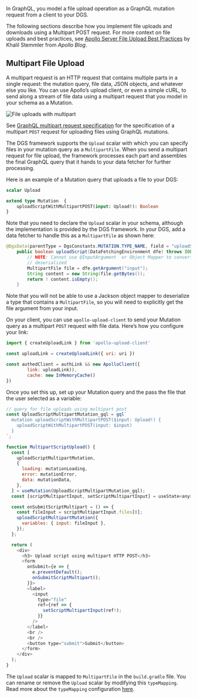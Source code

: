 
In GraphQL, you model a file upload operation as a GraphQL mutation request from a client to your DGS.

The following sections describe how you implement file uploads and downloads using a Multipart POST request.
For more context on file uploads and best practices, see [Apollo Server File Upload Best Practices](https://www.apollographql.com/blog/apollo-server-file-upload-best-practices-1e7f24cdc050) by Khalil Stemmler from *Apollo Blog*.
    

## Multipart File Upload

A multipart request is an HTTP request that contains multiple parts in a single request: the mutation query, file data, JSON objects, and whatever else you like.
You can use Apollo’s upload client, or even a simple cURL, to send along a stream of file data using a multipart request that you model in your schema as a Mutation.

![File uploads with multipart](../images/file-upload-multipart.png#center)


See [GraphQL multipart request specification](https://github.com/jaydenseric/graphql-multipart-request-spec) for the specification of a multipart `POST` request for uploading files using GraphQL mutations.

The DGS framework supports the `Upload` scalar with which you can specify files in your mutation query as a `MultipartFile`.
When you send a multipart request for file upload, the framework processes each part and assembles the final GraphQL query that it hands to your data fetcher for further processing.

Here is an example of a Mutation query that uploads a file to your DGS:

```graphql
scalar Upload

extend type Mutation  {
    uploadScriptWithMultipartPOST(input: Upload!): Boolean
}
```

Note that you need to declare the `Upload` scalar in your schema, although the implementation is provided by the DGS framework.
In your DGS, add a data fetcher to handle this as a `MultipartFile` as shown here:

```java
@DgsData(parentType = DgsConstants.MUTATION.TYPE_NAME, field = "uploadScriptWithMultipartPOST")
    public boolean uploadScript(DataFetchingEnvironment dfe) throws IOException {
        // NOTE: Cannot use @InputArgument  or Object Mapper to convert to class, because MultipartFile cannot be
        // deserialized
        MultipartFile file = dfe.getArgument("input");
        String content = new String(file.getBytes());
        return ! content.isEmpty();
    }

```

Note that you will not be able to use a Jackson object mapper to deserialize a type that contains a `MultipartFile`, so you will need to explicitly get the file argument from your input.

On your client, you can use `apollo-upload-client` to send your Mutation query as a multipart `POST` request with file data.
Here’s how you configure your link:

```javascript
import { createUploadLink } from 'apollo-upload-client'

const uploadLink = createUploadLink({ uri: uri })

const authedClient = authLink && new ApolloClient({
        link: uploadLink)),
        cache: new InMemoryCache()
})
```

Once you set this up, set up your Mutation query and the pass the file that the user selected as a variable:

```javascript
// query for file uploads using multipart post
const UploadScriptMultipartMutation_gql = gql`
  mutation uploadScriptWithMultipartPOST($input: Upload!) {
    uploadScriptWithMultipartPOST(input: $input)
  }
`;

function MultipartScriptUpload() {
  const [
    uploadScriptMultipartMutation,
    {
      loading: mutationLoading,
      error: mutationError,
      data: mutationData,
    },
  ] = useMutation(UploadScriptMultipartMutation_gql);
  const [scriptMultipartInput, setScriptMultipartInput] = useState<any>();

  const onSubmitScriptMultipart = () => {
    const fileInput = scriptMultipartInput.files[0];
    uploadScriptMultipartMutation({
      variables: { input: fileInput },
    });
  };

  return (
    <div>
      <h3> Upload script using multipart HTTP POST</h3>
      <form
        onSubmit={e => {
          e.preventDefault();
          onSubmitScriptMultipart();
        }}>
        <label>
          <input
            type="file"
            ref={ref => {
              setScriptMultipartInput(ref!);
            }}
          />
        </label>
        <br />
        <br />
        <button type="submit">Submit</button>
      </form>
    </div>
  );
}
```

The `Upload` scalar is mapped to `MultipartFile` in the ```build.gradle``` file. You can rename or remove the `Upload` scalar by modifying this `typeMapping`. Read more about the `typeMapping` configuration [here](https://netflix.github.io/dgs/generating-code-from-schema/#mapping-existing-types).
```groovy

```

